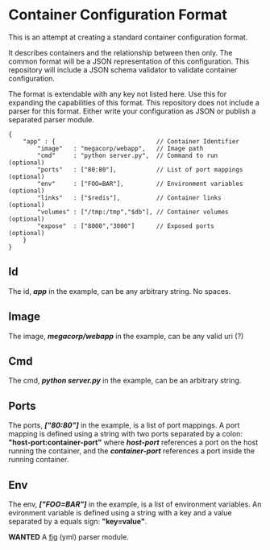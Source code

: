 # Container Configuration Format

This is an attempt at creating a standard container configuration format. 

It describes containers and the relationship between then only. The common format will be a JSON representation of this configuration. This repository will include a JSON schema validator to validate container configuration.

The format is extendable with any key not listed here. Use this for expanding the capabilities of this format.
This repository does not include a parser for this format. Either write your configuration as JSON or publish a separated parser module.


	{
		"app" : {	  	                     // Container Identifier 
			"image"   : "megacorp/webapp",   // Image path
			"cmd"     : "python server.py",  // Command to run        (optional)
			"ports"   : ["80:80"],           // List of port mappings (optional)
			"env"     : ["FOO=BAR"],         // Environment variables (optional)
			"links"   : ["$redis"],          // Container links       (optional)
			"volumes" : ["/tmp:/tmp","$db"], // Container volumes     (optional)
			"expose"  : ["8000","3000"]      // Exposed ports         (optional)
		}
	}

## Id

The id, ***app*** in the example, can be any arbitrary string. No spaces.

## Image

The image, ***megacorp/webapp*** in the example, can be any valid uri (?)

## Cmd

The cmd, ***python server.py*** in the example, can be an arbitrary string.

## Ports

The ports, ***["80:80"]*** in the example, is a list of port mappings. A port mapping is defined using a string with two ports separated by a colon: **"host-port:container-port"** where ***host-port*** references a port on the host running the container, and the ***container-port*** references a port inside the running container.

## Env

The env, ***["FOO=BAR"]*** in the example, is a list of environment variables. An evironment variable is defined using a string with a key and a value separated by a equals sign: **"key=value"**.



**WANTED** A [fig](http://www.fig.sh/yml.html) (yml) parser module.
